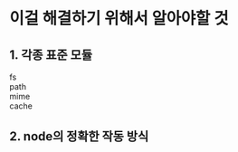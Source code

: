 이걸 해결하기 위해서 알아야할 것
========================
## 1. 각종 표준 모듈
fs  
path  
mime  
cache
## 2. node의 정확한 작동 방식